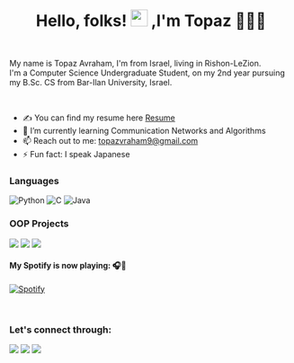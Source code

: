 <h1 align="center">Hello, folks! <img src="https://raw.githubusercontent.com/MartinHeinz/MartinHeinz/master/wave.gif" width="30px">
,I'm Topaz 👨🏻‍💻</h1>
<br>

My name is Topaz Avraham, I'm from Israel, living in Rishon-LeZion.
<br />
I'm a Computer Science Undergraduate Student, on my 2nd year pursuing my B.Sc. CS from Bar-Ilan University, Israel.

<br>

- ✍ You can find my resume here [Resume]
- 🌱 I’m currently learning Communication Networks and Algorithms
- 📫 Reach out to me: topazvraham9@gmail.com
- ⚡ Fun fact: I speak Japanese

### Languages
![Python](https://img.shields.io/badge/-Python-000?&logo=Python)
  ![C](https://img.shields.io/badge/-C-000?&logo=C)
  ![Java](https://img.shields.io/badge/-Java-000?&logo=Java&logoColor=007396)
<br>

### OOP Projects
[![](https://img.shields.io/badge/-%20Arkanoid%20-000)](https://github.com/TopazAvraham/Arkanoid)
[![](https://img.shields.io/badge/-%20Math%20Expressions-000)](https://github.com/TopazAvraham/Arkanoid)
[![](https://img.shields.io/badge/-%20Hypernym%20Regex%20Finder-000)](https://github.com/TopazAvraham/Arkanoid)




#### My Spotify is now playing: 🎧🎵

[![Spotify](https://novatorem-1zv5qzp9i-topazavraham.vercel.app/api/spotify)](https://open.spotify.com/user/USER_NAME)

<br>



### Let's connect through:
<a href="https://www.facebook.com/topaz.avraham.7/"><img src="https://img.icons8.com/fluency/48/000000/meta.png"/></a>
<a href="https://twitter.com/AvrahamTopaz"><img src="https://img.icons8.com/color/48/000000/twitter--v1.png"/></a>
<a href="https://www.linkedin.com/in/topaz-avraham-68b340208/"><img src="https://img.icons8.com/color/48/000000/linkedin.png"/></a>

[resume]: https://drive.google.com/file/d/1ryZi4rw91dM1LL62zYgHpemjKuxkWHdx/view?usp=sharing
